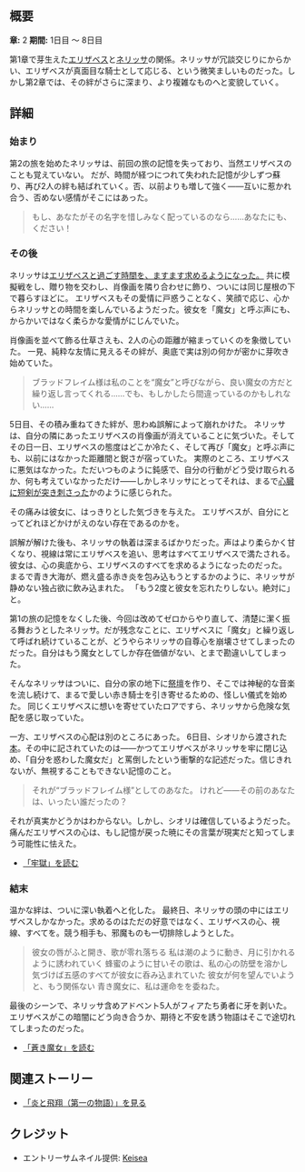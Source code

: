 <!-- title: 蒼き魔女 -->
<!-- quote: 青き魔女に、私は運命をを委ねた。 -->
<!-- chapters: 1 -->
<!-- images: (エリザベスとネリッサの親しげな模擬戦), (エリザベスがネリッサの隣に自分の肖像画を飾る), (ネリッサがエリザベスに消えた肖像画について尋ねる), (とても親密で官能的な温泉シーン), (ネリッサの家の地下にある自分自身の祠) -->
<!-- model: false -->

## 概要

**章:** 2
**期間:** 1日目 ～ 8日目

第1章で芽生えた[エリザベス](#entry:liz-entry)と[ネリッサ](#entry:nerissa-entry)の関係。ネリッサが冗談交じりにからかい、エリザベスが真面目な騎士として応じる、という微笑ましいものだった。しかし第2章では、その絆がさらに深まり、より複雑なものへと変貌していく。

## 詳細

### 始まり

第2の旅を始めたネリッサは、前回の旅の記憶を失っており、当然エリザベスのことも覚えていない。
だが、時間が経つにつれて失われた記憶が少しずつ蘇り、再び2人の絆も結ばれていく。否、以前よりも増して強く――互いに惹かれ合う、否めない感情がそこにはあった。

> もし、あなたがその名字を惜しみなく配っているのなら……あなたにも、ください！

### その後

ネリッサは[エリザベスと過ごす時間を、ますます求めるようになった。](https://www.youtube.com/live/vMdhvi8dHN4?si=WWtAxzz_Dz_YNSx&t=6639)
共に模擬戦をし、贈り物を交わし、肖像画を隣り合わせに飾り、ついには同じ屋根の下で暮らすほどに。
エリザベスもその愛情に戸惑うことなく、笑顔で応じ、心からネリッサとの時間を楽しんでいるようだった。彼女を「魔女」と呼ぶ声にも、からかいではなく柔らかな愛情がにじんでいた。

肖像画を並べて飾る仕草さえも、2人の心の距離が縮まっていくのを象徴していた。
一見、純粋な友情に見えるその絆が、奥底で実は別の何かが密かに芽吹き始めていた。

> ブラッドフレイム様は私のことを“魔女”と呼びながら、良い魔女の方だと繰り返し言ってくれる……でも、もしかしたら間違っているのかもしれない……

5日目、その積み重ねてきた絆が、思わぬ誤解によって崩れかけた。
ネリッサは、自分の隣にあったエリザベスの肖像画が消えていることに気づいた。そしてその日一日、エリザベスの態度はどこか冷たく、そして再び「魔女」と呼ぶ声にも、以前にはなかった距離間と鋭さが宿っていた。
実際のところ、エリザベスに悪気はなかった。ただいつものように鈍感で、自分の行動がどう受け取られるか、何も考えていなかっただけ――しかしネリッサにとってそれは、まるで[心臓に短剣が突き刺さった](https://www.youtube.com/live/m5VOeHvSgbI?si=BA_I8E4UbLYaQiSi&t=13972)かのように感じられた。

その痛みは彼女に、はっきりとした気づきを与えた。
エリザベスが、自分にとってどれほどかけがえのない存在であるのかを。

誤解が解けた後も、ネリッサの執着は深まるばかりだった。声はより柔らかく甘くなり、視線は常にエリザベスを追い、思考はすべてエリザベスで満たされる。彼女は、心の奥底から、エリザベスのすべてを求めるようになったのだった。
まるで青き大海が、燃え盛る赤き炎を包み込もうとするかのように、ネリッサが静めない独占欲に飲み込まれた。
「もう2度と彼女を忘れたりしない。絶対に」と。

第1の旅の記憶をなくした後、今回は改めてゼロからやり直して、清楚に潔く振る舞おうとしたネリッサ。だが残念なことに、エリザベスに「魔女」と繰り返して呼ばれ続けていることが、どうやらネリッサの自尊心を崩壊させてしまったのだった。自分はもう魔女としてしか存在価値がない、とまで勘違いしてしまった。

そんなネリッサはついに、自分の家の地下に[祭壇](https://www.youtube.com/live/MXqotm_8_Hc?si=kdmzoA4BNcV-VPO7&t=231)を作り、そこでは神秘的な音楽を流し続けて、まるで愛しい赤き騎士を引き寄せるための、怪しい儀式を始めた。
同じくエリザベスに想いを寄せていたロアですら、ネリッサから危険な気配を感じ取っていた。

一方、エリザベスの心配は別のところにあった。
6日目、シオリから渡された[本](https://www.youtube.com/live/uEB2dIe37oo?si=6E-r2kSyXFeSXW_-&t=24060)。その中に記されていたのは――かつてエリザベスがネリッサを牢に閉じ込め、「自分を惑わした魔女だ」と罵倒したという衝撃的な記述だった。信じきれないが、無視することもできない記憶のこと。

> それが“ブラッドフレイム様”としてのあなた。
> けれど――その前のあなたは、いったい誰だったの？

それが真実かどうかはわからない。しかし、シオリは確信しているようだった。
痛んだエリザベスの心は、もし記憶が戻った暁にその言葉が現実だと知ってしまう可能性に怯えた。

- [「牢獄」を読む](#text:the-cell)

### 結末

温かな絆は、ついに深い執着へと化した。
最終日、ネリッサの頭の中にはエリザベスしかなかった。求めるのはただの好意ではなく、エリザベスの心、視線、すべてを。競う相手も、邪魔ものも一切排除しようとした。

> 彼女の唇がふと開き、歌が零れ落ちる
> 私は潮のように動き、月に引かれるように誘われていく
> 蜂蜜のように甘いその歌は、私の心の防壁を溶かし
> 気づけば五感のすべてが彼女に呑み込まれていた
> 彼女が何を望んでいようと、もう関係ない
> 青き魔女に、私は運命をを委ねた。

最後のシーンで、ネリッサ含めアドベント5人がフィアたち勇者に牙を剥いた。エリザベスがこの暗闇にどう向き合うか、期待と不安を誘う物語はそこで途切れてしまったのだった。

- [「蒼き魔女」を読む](#text:maven-in-blue)

## 関連ストーリー

- [「炎と飛翔（第一の物語）」を見る](#entry:fire-and-flight-entry)

## クレジット

- エントリーサムネイル提供: [Keisea](https://x.com/keiseeaaa/status/1921816580691726507)
